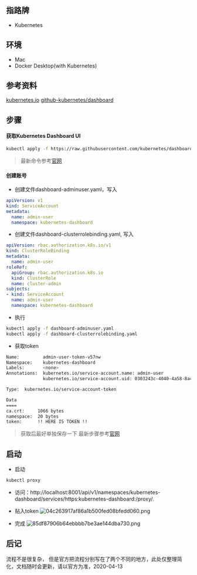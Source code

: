## 指路牌
* Kubernetes

## 环境
* Mac
* Docker Desktop(with Kubernetes)

## 参考资料
[kubernetes.io](https://kubernetes.io/docs/tasks/access-application-cluster/web-ui-dashboard/)
[github-kubernetes/dashboard](https://github.com/kubernetes/dashboard/blob/master/docs/user/access-control/creating-sample-user.md)

## 步骤
#### 获取Kubernetes Dashboard UI
```bash
kubectl apply -f https://raw.githubusercontent.com/kubernetes/dashboard/v2.0.0-beta8/aio/deploy/recommended.yaml
```
> 最新命令参考[官网](https://kubernetes.io/docs/tasks/access-application-cluster/web-ui-dashboard/)

#### 创建账号
* 创建文件dashboard-adminuser.yaml，写入
```yaml
apiVersion: v1
kind: ServiceAccount
metadata:
  name: admin-user
  namespace: kubernetes-dashboard
```
* 创建文件dashboard-clusterrolebinding.yaml, 写入
```yaml
apiVersion: rbac.authorization.k8s.io/v1
kind: ClusterRoleBinding
metadata:
  name: admin-user
roleRef:
  apiGroup: rbac.authorization.k8s.io
  kind: ClusterRole
  name: cluster-admin
subjects:
- kind: ServiceAccount
  name: admin-user
  namespace: kubernetes-dashboard
```
* 执行
```bash
kubectl apply -f dashboard-adminuser.yaml 
kubectl apply -f dashboard-clusterrolebinding.yaml
```

* 获取token
```bash
Name:         admin-user-token-v57nw
Namespace:    kubernetes-dashboard
Labels:       <none>
Annotations:  kubernetes.io/service-account.name: admin-user
              kubernetes.io/service-account.uid: 0303243c-4040-4a58-8a47-849ee9ba79c1

Type:  kubernetes.io/service-account-token

Data
====
ca.crt:     1066 bytes
namespace:  20 bytes
token:      !! HERE IS TOKEN !!
```
> 获取后最好单独保存一下
> 最新步骤参考[官网](https://github.com/kubernetes/dashboard/blob/master/docs/user/access-control/creating-sample-user.md)

## 启动
* 启动
```bash
kubectl proxy
```

* 访问：http://localhost:8001/api/v1/namespaces/kubernetes-dashboard/services/https:kubernetes-dashboard:/proxy/.

* 贴入token
![04c263917af86a1b500fed08bfedd060.png](evernotecid://304A294F-4F6F-4959-9F4A-FB7A23735E12/appyinxiangcom/21327510/ENResource/p63)

* 完成
![85df87906b64ebbbb7be3ae144dba730.png](evernotecid://304A294F-4F6F-4959-9F4A-FB7A23735E12/appyinxiangcom/21327510/ENResource/p64)


## 后记
流程不是很复杂， 但是官方把流程分别写在了两个不同的地方，此处仅整理简化，文档随时会更新，请以官方为准，2020-04-13